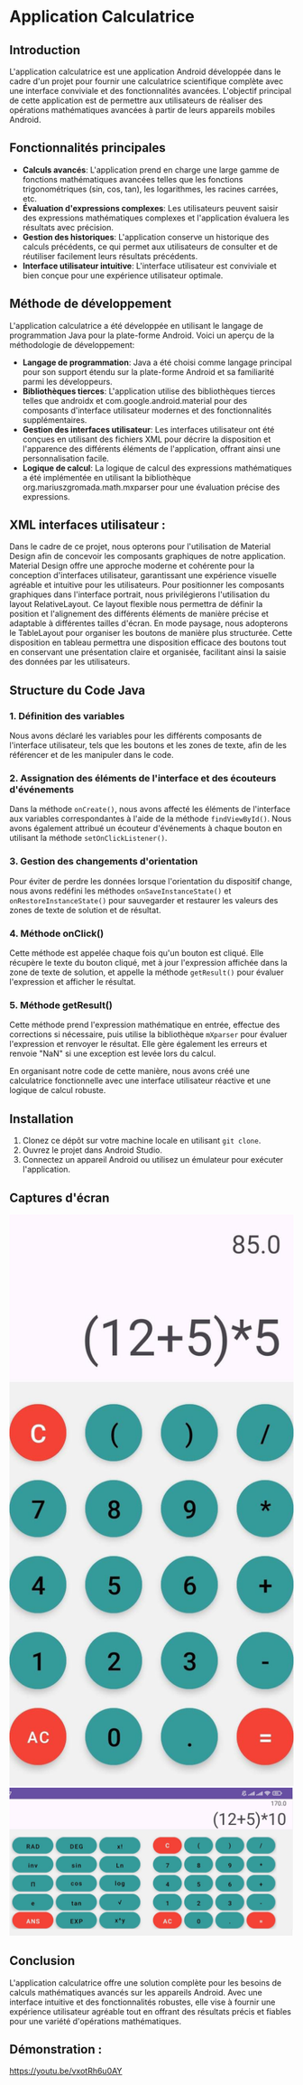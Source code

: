 # Application Calculatrice

## Introduction
L'application calculatrice est une application Android développée dans le cadre d'un projet pour fournir une calculatrice scientifique complète avec une interface conviviale et des fonctionnalités avancées. L'objectif principal de cette application est de permettre aux utilisateurs de réaliser des opérations mathématiques avancées à partir de leurs appareils mobiles Android.

## Fonctionnalités principales
- **Calculs avancés**: L'application prend en charge une large gamme de fonctions mathématiques avancées telles que les fonctions trigonométriques (sin, cos, tan), les logarithmes, les racines carrées, etc.
- **Évaluation d'expressions complexes**: Les utilisateurs peuvent saisir des expressions mathématiques complexes et l'application évaluera les résultats avec précision.
- **Gestion des historiques**: L'application conserve un historique des calculs précédents, ce qui permet aux utilisateurs de consulter et de réutiliser facilement leurs résultats précédents.
- **Interface utilisateur intuitive**: L'interface utilisateur est conviviale et bien conçue pour une expérience utilisateur optimale.

## Méthode de développement
L'application calculatrice a été développée en utilisant le langage de programmation Java pour la plate-forme Android. Voici un aperçu de la méthodologie de développement:
- **Langage de programmation**: Java a été choisi comme langage principal pour son support étendu sur la plate-forme Android et sa familiarité parmi les développeurs.
- **Bibliothèques tierces**: L'application utilise des bibliothèques tierces telles que androidx et com.google.android.material pour des composants d'interface utilisateur modernes et des fonctionnalités supplémentaires.
- **Gestion des interfaces utilisateur**: Les interfaces utilisateur ont été conçues en utilisant des fichiers XML pour décrire la disposition et l'apparence des différents éléments de l'application, offrant ainsi une personnalisation facile.
- **Logique de calcul**: La logique de calcul des expressions mathématiques a été implémentée en utilisant la bibliothèque org.mariuszgromada.math.mxparser pour une évaluation précise des expressions.
## XML interfaces utilisateur : 
Dans le cadre de ce projet, nous opterons pour l'utilisation de Material Design afin de concevoir les composants graphiques de notre application. Material Design offre une approche moderne et cohérente pour la conception d'interfaces utilisateur, garantissant une expérience visuelle agréable et intuitive pour les utilisateurs. Pour positionner les composants graphiques dans l'interface portrait, nous privilégierons l'utilisation du layout RelativeLayout. Ce layout flexible nous permettra de définir la position et l'alignement des différents éléments de manière précise et adaptable à différentes tailles d'écran. En mode paysage, nous adopterons le TableLayout pour organiser les boutons de manière plus structurée. Cette disposition en tableau permettra une disposition efficace des boutons tout en conservant une présentation claire et organisée, facilitant ainsi la saisie des données par les utilisateurs.
## Structure du Code Java

### 1. Définition des variables

Nous avons déclaré les variables pour les différents composants de l'interface utilisateur, tels que les boutons et les zones de texte, afin de les référencer et de les manipuler dans le code.

### 2. Assignation des éléments de l'interface et des écouteurs d'événements

Dans la méthode `onCreate()`, nous avons affecté les éléments de l'interface aux variables correspondantes à l'aide de la méthode `findViewById()`. Nous avons également attribué un écouteur d'événements à chaque bouton en utilisant la méthode `setOnClickListener()`.

### 3. Gestion des changements d'orientation

Pour éviter de perdre les données lorsque l'orientation du dispositif change, nous avons redéfini les méthodes `onSaveInstanceState()` et `onRestoreInstanceState()` pour sauvegarder et restaurer les valeurs des zones de texte de solution et de résultat.

### 4. Méthode onClick()

Cette méthode est appelée chaque fois qu'un bouton est cliqué. Elle récupère le texte du bouton cliqué, met à jour l'expression affichée dans la zone de texte de solution, et appelle la méthode `getResult()` pour évaluer l'expression et afficher le résultat.

### 5. Méthode getResult()

Cette méthode prend l'expression mathématique en entrée, effectue des corrections si nécessaire, puis utilise la bibliothèque `mXparser` pour évaluer l'expression et renvoyer le résultat. Elle gère également les erreurs et renvoie "NaN" si une exception est levée lors du calcul.

En organisant notre code de cette manière, nous avons créé une calculatrice fonctionnelle avec une interface utilisateur réactive et une logique de calcul robuste.
## Installation

1. Clonez ce dépôt sur votre machine locale en utilisant `git clone`.
2. Ouvrez le projet dans Android Studio.
3. Connectez un appareil Android ou utilisez un émulateur pour exécuter l'application.

## Captures d'écran
![img_1.png](img_1.png)
![img_2.png](img_2.png)

## Conclusion
L'application calculatrice offre une solution complète pour les besoins de calculs mathématiques avancés sur les appareils Android. Avec une interface intuitive et des fonctionnalités robustes, elle vise à fournir une expérience utilisateur agréable tout en offrant des résultats précis et fiables pour une variété d'opérations mathématiques.

## Démonstration :
https://youtu.be/vxotRh6u0AY
